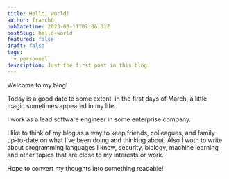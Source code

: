 ```yaml
---
title: Hello, world!
author: franchb
pubDatetime: 2023-03-11T07:06:31Z
postSlug: hello-world
featured: false
draft: false
tags:
  - personnel
description: Just the first post in this blog.
---
```


Welcome to my blog!

Today is a good date to some extent, in the first days of March, a little magic sometimes appeared in my life.

I work as a lead software engineer in some enterprise company.

I like to think of my blog as a way to keep friends, colleagues, and family up-to-date on what I've been doing and thinking about. Also I woth to write about programming languages I know, security, biology, machine learning and other topics that are close to my interests or work.

Hope to convert my thoughts into something readable!
